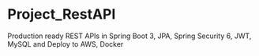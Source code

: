 # Project_RestAPI
Production ready REST APIs in Spring Boot 3, JPA, Spring Security 6, JWT, MySQL and Deploy to AWS, Docker
